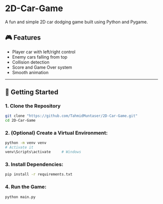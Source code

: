 # 2D-Car-Game
A fun and simple 2D car dodging game built using Python and Pygame.

## 🎮 Features

- Player car with left/right control
- Enemy cars falling from top
- Collision detection
- Score and Game Over system
- Smooth animation

---

## 🚀 Getting Started

### 1. Clone the Repository
```bash 
git clone "https://github.com/TahmidMuntaser/2D-Car-Game.git"
cd 2D-Car-Game
```

### 2. (Optional) Create a Virtual Environment:
```bash
python -m venv venv
# Activate it
venv\Scripts\activate     # Windows
```

### 3. Install Dependencies:
```bash
pip install -r requirements.txt
```

### 4. Run the Game:
```bash
python main.py
```


